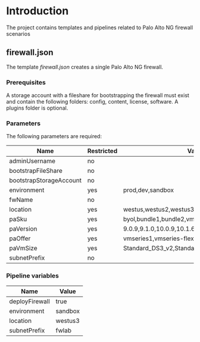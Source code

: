 # Introduction

The project contains templates and pipelines related to Palo Alto NG firewall scenarios

## firewall.json

The template *firewall.json* creates a single Palo Alto NG firewall.

### Prerequisites

A storage account with a fileshare for bootstrapping the firewall must exist and contain the following folders: config, content, license, software.  A plugins folder is optional.

### Parameters

The following parameters are required:

|Name|Restricted|Value(s)|Default Value
|---------|---------|---------|---------|
|adminUsername|no||sfcadmin|
|bootstrapFileShare|no|||
|bootstrapStorageAccount|no|||
|environment|yes|prod,dev,sandbox|dev |
|fwName|no||null|
|location|yes|westus,westus2,westus3|westus3|
|paSku|yes|byol,bundle1,bundle2,vmseries-flex|byol|
|paVersion|yes|9.0.9,9.1.0,10.0.9,10.1.6,latest| |
|paOffer|yes|vmseries1,vmseries-flex|vmseries1|
|paVmSize|yes|Standard_DS3_v2,Standard_DS4_v2,Standard_DS5_v2|Standard_DS3_v2|
|subnetPrefix|no||null|

### Pipeline variables

|Name|Value
|---------|---------|
|deployFirewall|true|
|environment|sandbox|
|location|westus3|
|subnetPrefix|fwlab|